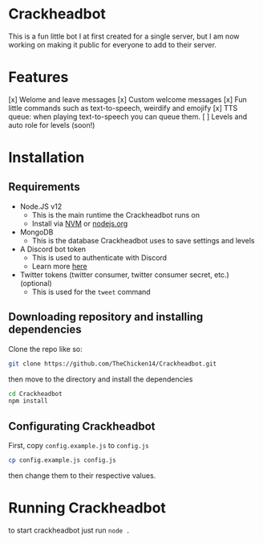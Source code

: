 # Crackheadbot

This is a fun little bot I at first created for a single server, but I am now working on making it public for everyone to add to their server.

# Features

[x] Welome and leave messages
[x] Custom welcome messages
[x] Fun little commands such as text-to-speech, weirdify and emojify
[x] TTS queue: when playing text-to-speech you can queue them.
[ ] Levels and auto role for levels (soon!)

# Installation

## Requirements

- Node.JS v12
  - This is the main runtime the Crackheadbot runs on
  - Install via [NVM](https://github.com/nvm-sh/nvm) or [nodejs.org](https://nodejs.org)
- MongoDB
  - This is the database Crackheadbot uses to save settings and levels
- A Discord bot token
  - This is used to authenticate with Discord
  - Learn more [here](https://discordjs.guide/preparations/setting-up-a-bot-application.html#creating-your-bot)
- Twitter tokens (twitter consumer, twitter consumer secret, etc.) (optional)
  - This is used for the `tweet` command

## Downloading repository and installing dependencies

Clone the repo like so:

```bash
git clone https://github.com/TheChicken14/Crackheadbot.git
```

then move to the directory and install the dependencies

```bash
cd Crackheadbot
npm install
```

## Configurating Crackheadbot

First, copy `config.example.js` to `config.js`

```bash
cp config.example.js config.js
```

then change them to their respective values.

# Running Crackheadbot

to start crackheadbot just run `node .`
